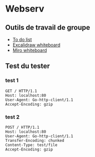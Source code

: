 # Webserv

## Outils de travail de groupe
 - [To do list](https://github.com/Manami69/Webserv/projects/1)
 - [Excalidraw whiteboard](https://excalidraw.com/#room=fe0de34bd52dc15dfe14,sqhLO0-adrxa1B1gfd9OXw)
 - [Miro whiteboard](https://miro.com/welcome/bp6JMuEjVJfDUDUdozo5Tcc2d3fg0ejvYYn2tQtEk986IrITGLsAfQCYI6p4Mq3b)

## Test du tester
### test 1
```
GET / HTTP/1.1
Host: localhost:80
User-Agent: Go-http-client/1.1
Accept-Encoding: gzip
```
### test 2
```
POST / HTTP/1.1
Host: localhost:80
User-Agent: Go-http-client/1.1
Transfer-Encoding: chunked
Content-Type: test/file
Accept-Encoding: gzip
```
